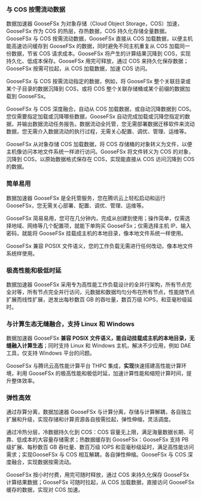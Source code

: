 ### 与 COS 按需流动数据

数据加速器 GooseFSx 为对象存储（Cloud Object Storage，COS）加速，GooseFSx 作为 COS 的热层，存热数据，COS 持久化存储全量数据。GooseFSx 与 COS 按需流动数据，GooseFSx 直接从 COS 加载数据，以便主机能高速访问缓存到 GooseFSx 的数据，同时避免不同主机重复从 COS 加载同一份数据，节省 COS 请求成本。GooseFSx 将产生的计算结果沉降到 COS，实现持久化、低成本保存。GooseFSx 用完可释放，通过 COS 来持久化保存数据；GooseFSx 按需可拉起，从 COS 加载数据，加速 COS 访问。

GooseFSx 与 COS 按需流动指定的数据，例如，将 GooseFSx 整个关联目录或某个子目录的数据沉降到 COS，或将 COS 整个关联存储桶或某个前缀的数据加载到 GooseFSx。

GooseFSx 与 COS 深度融合，自动从 COS 加载数据，或自动沉降数据到 COS。您仅需要指定加载或沉降哪些数据，GooseFSx 自动完成加载或沉降您指定的数据，并输出数据流动任务报告。数据流动全托管，您无需部署数据迁移软件来流动数据，您无需介入数据流动的执行过程，无需关心配置、调优、管理、运维等。

GooseFSx 从对象存储 COS 加载数据，将 COS 存储桶的对象转义为文件，以便主机像访问本地文件系统一样进行访问。GooseFSx 将文件转义为 COS 的对象，沉降到 COS，以原始数据格式保存在 COS，实现能直接从 COS 访问沉降到 COS 的数据。


### 简单易用

数据加速器 GooseFSx 是全托管服务，您在腾讯云上轻松启动和运行 GooseFSx，您无需关心部署、配置、调优、管理、运维等。

GooseFSx 简易易用，您可在几分钟内，完成从创建到使用；操作简单，仅需选择地域、网络等几个配置项，就能下单购买 GooseFSx；仅需选择主机 IP、输入密码，就能将 GooseFSx 挂载成主机的本地目录，像本地文件系统一样使用。

GooseFSx 兼容 POSIX 文件语义，您的工作负载无需进行任何改动，像本地文件系统样使用。


### 极高性能和极低时延

数据加速器 GooseFSx 采用专为高性能工作负载设计的全并行架构，所有节点完全对等，所有节点完全并行访问，元数据和数据均匀分布在所有节点，性能随节点扩展而线性扩展，迸发出每秒数百 GB 的吞吐量，数百万级 IOPS，和亚毫秒级延时。


### 与计算生态无缝融合，支持 Linux 和 Windows

数据加速器 GooseFSx **兼容 POSIX 文件语义，能自动挂载成主机的本地目录，无缝融入计算生态**；同时支持 Linux 和 Windows 主机，解决不少应用，例如 DAE 工具，仅支持 Windows 平台的问题。

GooseFSx 与腾讯云高性能计算平台 THPC 集成，**实现**快速搭建高性能计算环境，利用 GooseFSx 的极高性能和极低时延，加速计算性能和缩短计算时间，提升整体效率。


### 弹性高效

通过存算分离，数据加速器 GooseFSx 与计算分离，存储与计算解耦，各自独立扩展和升级，实现存储和计算资源各自按需拉起，弹性伸缩，灵活调度。

通过冷热分层，冷数据持久化到 COS：COS 容量无上限，满足海量数据长期、可靠、低成本的大容量存储需求；热数据缓存到 GooseFSx：GooseFSx 支持 PB 级扩展、每秒数百 GB 吞吐量、数百万级 IOPS 和亚毫秒级延时，满足高性能访问需求；实现GooseFSx 与 COS 相互解耦，各自弹性伸缩。GooseFSx 与 COS 深度融合，实现数据按需流动。

GooseFSx 按小时付费，用完可随时释放，通过 COS 来持久化保存 GooseFSx 计算结果数据；GooseFSx 可随时拉起，从 COS 加载数据，直接访问 GooseFSx 缓存的数据，实现对 COS 加速。

